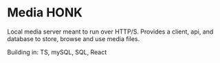 # Media HONK
Local media server meant to run over HTTP/S. Provides a client, api, and database to store, browse and use media files.

Building in: TS, mySQL, SQL, React